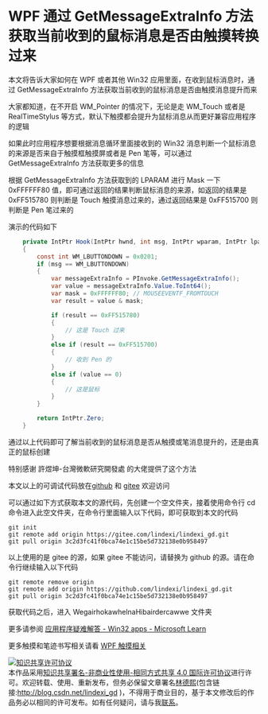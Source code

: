 
# WPF 通过 GetMessageExtraInfo 方法获取当前收到的鼠标消息是否由触摸转换过来

本文将告诉大家如何在 WPF 或者其他 Win32 应用里面，在收到鼠标消息时，通过 GetMessageExtraInfo 方法获取当前收到的鼠标消息是否由触摸消息提升而来

<!--more-->


<!-- CreateTime:2023/11/22 17:06:03 -->
<!-- 发布 -->
<!-- 博客 -->

大家都知道，在不开启 WM_Pointer 的情况下，无论是走 WM_Touch 或者是 RealTimeStylus 等方式，默认下触摸都会提升为鼠标消息从而更好兼容应用程序的逻辑

如果此时应用程序想要根据消息循环里面接收到的 Win32 消息判断一个鼠标消息的来源是否来自于触摸框触摸屏或者是 Pen 笔等，可以通过 GetMessageExtraInfo 方法获取更多的信息

根据 GetMessageExtraInfo 方法获取到的 LPARAM 进行 Mask 一下 0xFFFFFF80 值，即可通过返回的结果判断鼠标消息的来源，如返回的结果是 0xFF515780 则判断是 Touch 触摸消息过来的，通过返回结果是 0xFF515700 则判断是 Pen 笔过来的

演示的代码如下

```csharp
    private IntPtr Hook(IntPtr hwnd, int msg, IntPtr wparam, IntPtr lparam, ref bool handled)
    {
        const int WM_LBUTTONDOWN = 0x0201;
        if (msg == WM_LBUTTONDOWN)
        {
            var messageExtraInfo = PInvoke.GetMessageExtraInfo();
            var value = messageExtraInfo.Value.ToInt64();
            var mask = 0xFFFFFF80; // MOUSEEVENTF_FROMTOUCH
            var result = value & mask;

            if (result == 0xFF515780)
            {
                // 这是 Touch 过来
            }
            else if (result == 0xFF515700)
            {
                // 收到 Pen 的
            }
            else if (value == 0)
            {
                // 这是鼠标
            }
        }

        return IntPtr.Zero;
    }
```

通过以上代码即可了解当前收到的鼠标消息是否从触摸或笔消息提升的，还是由真正的鼠标创建

特别感谢 許煜坤-台灣微軟研究開發處 的大佬提供了这个方法

本文以上的可调试代码放在[github](https://github.com/lindexi/lindexi_gd/tree/3c2d3fc41f0bca74e1c15be5d732138e0b958497/WegairhokawhelnaHibairdercawwe) 和 [gitee](https://gitee.com/lindexi/lindexi_gd/tree/3c2d3fc41f0bca74e1c15be5d732138e0b958497/WegairhokawhelnaHibairdercawwe) 欢迎访问

可以通过如下方式获取本文的源代码，先创建一个空文件夹，接着使用命令行 cd 命令进入此空文件夹，在命令行里面输入以下代码，即可获取到本文的代码

```
git init
git remote add origin https://gitee.com/lindexi/lindexi_gd.git
git pull origin 3c2d3fc41f0bca74e1c15be5d732138e0b958497
```

以上使用的是 gitee 的源，如果 gitee 不能访问，请替换为 github 的源。请在命令行继续输入以下代码

```
git remote remove origin
git remote add origin https://github.com/lindexi/lindexi_gd.git
git pull origin 3c2d3fc41f0bca74e1c15be5d732138e0b958497
```

获取代码之后，进入 WegairhokawhelnaHibairdercawwe 文件夹

更多请参阅 [应用程序疑难解答 - Win32 apps - Microsoft Learn](https://learn.microsoft.com/zh-cn/windows/win32/wintouch/troubleshooting-applications )

更多触摸和笔迹书写相关请看 [WPF 触摸相关](https://blog.lindexi.com/post/WPF-%E8%A7%A6%E6%91%B8%E7%9B%B8%E5%85%B3.html)




<a rel="license" href="http://creativecommons.org/licenses/by-nc-sa/4.0/"><img alt="知识共享许可协议" style="border-width:0" src="https://licensebuttons.net/l/by-nc-sa/4.0/88x31.png" /></a><br />本作品采用<a rel="license" href="http://creativecommons.org/licenses/by-nc-sa/4.0/">知识共享署名-非商业性使用-相同方式共享 4.0 国际许可协议</a>进行许可。欢迎转载、使用、重新发布，但务必保留文章署名[林德熙](http://blog.csdn.net/lindexi_gd)(包含链接:http://blog.csdn.net/lindexi_gd )，不得用于商业目的，基于本文修改后的作品务必以相同的许可发布。如有任何疑问，请与我[联系](mailto:lindexi_gd@163.com)。